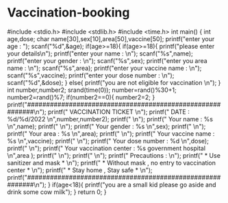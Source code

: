 # Vaccination-booking
#include <stdio.h>
#include <stdlib.h>
#include <time.h>
int main()
{
    int age,dose;
    char name[30],sex[10],area[50],vaccine[50];
    printf("enter your age : ");
    scanf("%d",&age);
    if(age>=18){
    if(age>=18){
    printf("please enter your details\n");
    printf("enter your name : \n");
    scanf("%s",name);
    printf("enter your gender : \n");
    scanf("%s",sex);
    printf("enter you area name : \n");
    scanf("%s",area);
    printf("enter your vaccine name : \n");
    scanf("%s",vaccine);
    printf("enter your dose number : \n");
    scanf("%d",&dose);
    }
    else{
    printf("you are not eligible for vaccination \n");
    }
    int number,number2;
    srand(time(0));
    number=rand()%30+1;
    number2=rand()%7;
    if(number2==0){
        number2=2;
    }
    printf("##########################################################\n");
    printf("               VACCINATION  TICKET                      \n");
    printf("                                    DATE : %d/%d/2022   \n",number,number2);
    printf("                                                        \n");
    printf("   Your name               : %s                         \n",name);
    printf("                                                        \n");
    printf("   Your gender             : %s                         \n",sex);
    printf("                                                        \n");
    printf("   Your area               : %s                         \n",area);
    printf("                                                        \n");
    printf("   Your vaccine name       : %s                         \n",vaccine);
    printf("                                                        \n");
    printf("   Your dose number        : %d                         \n",dose);
    printf("                                                        \n");
    printf("   Your vaccination center : %s government hospital     \n",area );
    printf("                                                        \n");
    printf("                                                        \n");
    printf("  Precautions :                                         \n");
    printf("  * Use sanitizer and mask *                            \n");
    printf("  * Without mask , no entry to vaccination center *     \n");
    printf("  * Stay home , Stay safe *                             \n");
    printf("##########################################################\n");
}
if(age<18){
    printf("you are a small kid please go aside and drink some cow milk");
}
    return 0;
}

